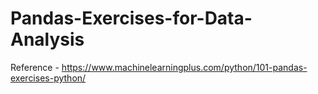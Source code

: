 # Pandas-Exercises-for-Data-Analysis

Reference - https://www.machinelearningplus.com/python/101-pandas-exercises-python/
